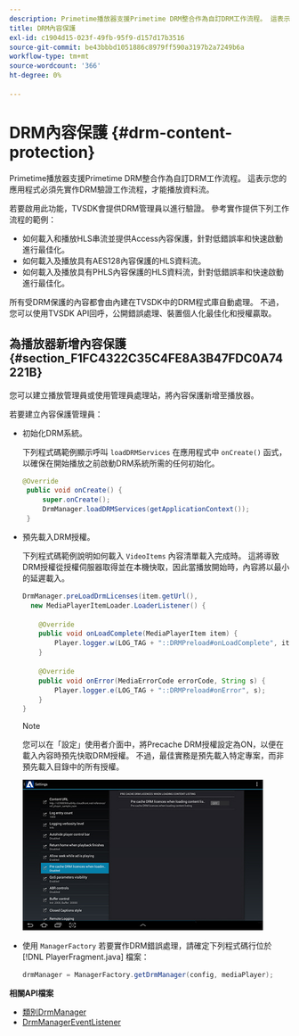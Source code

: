 ```yaml
---
description: Primetime播放器支援Primetime DRM整合作為自訂DRM工作流程。 這表示您的應用程式必須先實作DRM驗證工作流程，才能播放資料流。
title: DRM內容保護
exl-id: c1904d15-023f-49fb-95f9-d157d17b3516
source-git-commit: be43bbbd1051886c8979ff590a3197b2a7249b6a
workflow-type: tm+mt
source-wordcount: '366'
ht-degree: 0%

---
```


# DRM內容保護 {#drm-content-protection}

Primetime播放器支援Primetime DRM整合作為自訂DRM工作流程。 這表示您的應用程式必須先實作DRM驗證工作流程，才能播放資料流。

若要啟用此功能，TVSDK會提供DRM管理員以進行驗證。 參考實作提供下列工作流程的範例：

* 如何載入和播放HLS串流並提供Access內容保護，針對低錯誤率和快速啟動進行最佳化。
* 如何載入及播放具有AES128內容保護的HLS資料流。
* 如何載入及播放具有PHLS內容保護的HLS資料流，針對低錯誤率和快速啟動進行最佳化。

所有受DRM保護的內容都會由內建在TVSDK中的DRM程式庫自動處理。 不過，您可以使用TVSDK API回呼，公開錯誤處理、裝置個人化最佳化和授權贏取。

## 為播放器新增內容保護 {#section_F1FC4322C35C4FE8A3B47FDC0A74221B}

您可以建立播放管理員或使用管理員處理站，將內容保護新增至播放器。

若要建立內容保護管理員：

* 初始化DRM系統。

   下列程式碼範例顯示呼叫 `loadDRMServices` 在應用程式中 `onCreate()` 函式，以確保在開始播放之前啟動DRM系統所需的任何初始化。

   ```java
   @Override 
    public void onCreate() { 
        super.onCreate();  
        DrmManager.loadDRMServices(getApplicationContext()); 
    }
   ```

* 預先載入DRM授權。

   下列程式碼範例說明如何載入 `VideoItems` 內容清單載入完成時。 這將導致DRM授權從授權伺服器取得並在本機快取，因此當播放開始時，內容將以最小的延遲載入。

   ```java
   DrmManager.preLoadDrmLicenses(item.getUrl(),  
     new MediaPlayerItemLoader.LoaderListener() { 
   
       @Override 
       public void onLoadComplete(MediaPlayerItem item) { 
           Player.logger.w(LOG_TAG + "::DRMPreload#onLoadComplete", item.getResource().getUrl()); 
       } 
   
       @Override 
       public void onError(MediaErrorCode errorCode, String s) { 
           Player.logger.e(LOG_TAG + "::DRMPreload#onError", s); 
       } 
   } 
   ```

   >[!NOTE]
   >
   >您可以在「設定」使用者介面中，將Precache DRM授權設定為ON，以便在載入內容時預先快取DRM授權。 不過，最佳實務是預先載入特定專案，而非預先載入目錄中的所有授權。
   >
   >![](assets/precache-drm-licenses.jpg)

* 使用 `ManagerFactory` 若要實作DRM錯誤處理，請確定下列程式碼行位於 [!DNL PlayerFragment.java] 檔案：

   ```java
   drmManager = ManagerFactory.getDrmManager(config, mediaPlayer);
   ```

**相關API檔案**

* [類別DrmManager](https://help.adobe.com/en_US/primetime/api/reference_implementation/android/javadoc/com/adobe/primetime/reference/manager/DrmManager.html)
* [DrmManagerEventListener](https://help.adobe.com/en_US/primetime/api/reference_implementation/android/javadoc/com/adobe/primetime/reference/manager/DrmManager.DrmManagerEventListener.html)
